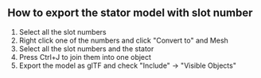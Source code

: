 ## How to export the stator model with slot number

1. Select all the slot numbers
2. Right click one of the numbers and click "Convert to" and Mesh
3. Select all the slot numbers and the stator
4. Press Ctrl+J to join them into one object
5. Export the model as glTF and check "Include" -> "Visible Objects"
